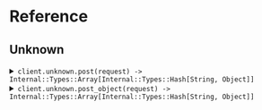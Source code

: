 # Reference
## Unknown
<details><summary><code>client.unknown.post(request) -> Internal::Types::Array[Internal::Types::Hash[String, Object]]</code></summary>
<dl>
<dd>

#### 🔌 Usage

<dl>
<dd>

<dl>
<dd>

```ruby
client.unknown.post();
```
</dd>
</dl>
</dd>
</dl>

#### ⚙️ Parameters

<dl>
<dd>

<dl>
<dd>

**request:** `Internal::Types::Hash[String, Object]` 
    
</dd>
</dl>
</dd>
</dl>


</dd>
</dl>
</details>

<details><summary><code>client.unknown.post_object(request) -> Internal::Types::Array[Internal::Types::Hash[String, Object]]</code></summary>
<dl>
<dd>

#### 🔌 Usage

<dl>
<dd>

<dl>
<dd>

```ruby
client.unknown.post_object({});
```
</dd>
</dl>
</dd>
</dl>

#### ⚙️ Parameters

<dl>
<dd>

<dl>
<dd>

**request:** `Seed::Unknown::Types::MyObject` 
    
</dd>
</dl>
</dd>
</dl>


</dd>
</dl>
</details>
